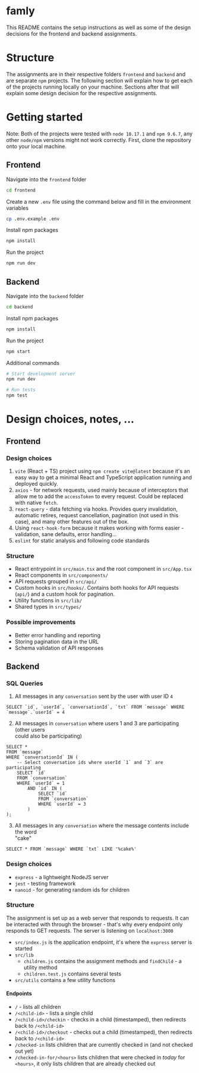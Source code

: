 # famly

This README contains the setup instructions as well as some of the design decisions for the frontend and backend assignments.

# Structure

The assignments are in their respective folders `frontend` and `backend` and are separate `npm` projects. The following section will explain how to get each of the projects running locally on your machine. Sections after that will explain some design decision for the respective assignments.

# Getting started

Note: Both of the projects were tested with `node 18.17.1` and `npm 9.6.7`, any other `node/npm` versions might not work correctly.
First, clone the repository onto your local machine.

## Frontend

Navigate into the `frontend` folder

```bash
cd frontend
```

Create a new `.env` file using the command below and fill in the environment variables

```bash
cp .env.example .env
```

Install npm packages

```bash
npm install
```

Run the project

```bash
npm run dev
```

## Backend

Navigate into the `backend` folder

```bash
cd backend
```

Install npm packages

```bash
npm install
```

Run the project

```bash
npm start
```

Additional commands

```bash
# Start development server
npm run dev

# Run tests
npm test
```

# Design choices, notes, ...

## Frontend

### Design choices

1. `vite` (React + TS) project using `npm create vite@latest` because it's an easy way to get a minimal React and TypeScript application running and deployed quickly.
2. `axios` - for network requests, used mainly because of interceptors that allow me to add the `accessToken` to every request. Could be replaced with native `fetch`.
3. `react-query` - data fetching via hooks. Provides query invalidation, automatic retires, request cancellation, pagination (not used in this case), and many other features out of the box.
4. Using `react-hook-form` because it makes working with forms easier - validation, sane defaults, error handling...
5. `eslint` for static analysis and following code standards

### Structure

- React entrypoint in `src/main.tsx` and the root component in `src/App.tsx`
- React components in `src/components/`
- API requests grouped in `src/api/`
- Custom hooks in `src/hooks/`. Contains both hooks for API requests (`api/`) and a custom hook for pagination.
- Utility functions in `src/lib/`
- Shared types in `src/types/`

### Possible improvements

- Better error handling and reporting
- Storing pagination data in the URL
- Schema validation of API responses

## Backend

### SQL Queries

1. All messages in any `conversation` sent by the user with user ID `4`

```
SELECT `id`, `userId`, `conversationId`, `txt` FROM `message` WHERE `message`.`userId` = 4
```

2. All messages in `conversation` where users 1 and 3 are participating (other users  
   could also be participating)

```
SELECT *
FROM `message`
WHERE `conversationId` IN (
	-- Select conversation ids where userId `1` and `3` are participating
	SELECT `id`
	FROM `conversation`
	WHERE `userId` = 1
		AND `id` IN (
			SELECT `id`
			FROM `conversation`
			WHERE `userId` = 3
		)
);
```

3. All messages in any `conversation` where the message contents include the word  
   "cake"

```
SELECT * FROM `message` WHERE `txt` LIKE '%cake%'
```

### Design choices

- `express` - a lightweight NodeJS server
- `jest` - testing framework
- `nanoid` - for generating random ids for children

### Structure

The assignment is set up as a web server that responds to requests. It can be interacted with through the browser - that's why every endpoint only responds to GET requests. The server is listening on `localhost:3000`

- `src/index.js` is the application endpoint, it's where the `express` server is started
- `src/lib`
  - `children.js` contains the assignment methods and `findChild` - a utility method
  - `children.test.js` contains several tests
- `src/utils` contains a few utility functions

#### Endpoints

- `/` - lists all children
- `/<child-id>` - lists a single child
- `/<child-id>/checkin` - checks in a child (timestamped), then redirects back to `/<child-id>`
- `/<child-id>/checkout` - checks out a child (timestamped), then redirects back to `/<child-id>`
- `/checked-in` lists children that are currently checked in (and not checked out yet)
- `/checked-in-for/<hours>` lists children that were checked in _today_ for `<hours>`, it only lists children that are already checked out
